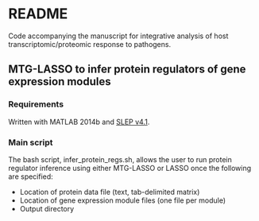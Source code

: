 # README #

Code accompanying the manuscript for integrative analysis of host transcriptomic/proteomic response to pathogens.

## MTG-LASSO to infer protein regulators of gene expression modules ##
### Requirements  
Written with MATLAB 2014b and [SLEP v4.1](http://www.yelab.net/software/SLEP/).

### Main script 
The bash script, infer_protein_regs.sh, allows the user to run protein regulator inference using either MTG-LASSO or LASSO once the following are specified:

* Location of protein data file (text, tab-delimited matrix)
* Location of gene expression module files (one file per module)
* Output directory